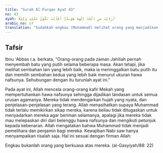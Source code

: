 ```yaml
---
title: "Surah Al-Furqan Ayat 43"
no: 43
ayah: اَرَءَيْتَ مَنِ اتَّخَذَ اِلٰهَهٗ هَوٰىهُۗ اَفَاَنْتَ تَكُوْنُ عَلَيْهِ وَكِيْلًا ۙ
arabic_no: ٤٣
translation: "Sudahkah engkau (Muhammad) melihat orang yang menjadikan keinginannya sebagai tuhannya. Apakah engkau akan menjadi pelindungnya? "
---
```


## Tafsir

Ibnu 'Abbas r.a. berkata, "Orang-orang pada zaman Jahiliah pernah menyembah batu yang putih selama beberapa masa. Akan tetapi, jika melihat sembahan lain yang lebih baik, maka ia meninggalkan batu putih itu dan memilih sembahan kedua yang lebih baik menurut ukuran hawa nafsunya. Sehubungan dengan itu turunlah ayat ini."

Pada ayat ini, Allah mencela orang-orang kafir Mekah yang mempertuhankan hawa nafsunya sehingga dijadikan landasan untuk semua urusan agamanya. Mereka tidak mendengarkan hujah yang nyata, dan penjelasan-penjelasan yang terang. Allah menasihatkan supaya Muhammad tidak terlalu memikirkan sikap mereka, karena beliau tidak ditugaskan untuk menyadarkan mereka agar beriman selamanya, apalagi jika mereka tidak mau melepaskan diri dari belenggu hawa nafsunya dan mengikuti petunjuk kepada kebenaran. Allah mengatakan bahwa Muhammad tidak menjadi pemelihara dan penjamin bagi mereka. Kewajiban Nabi saw hanya menyampaikan risalah saja. Hal ini sesuai dengan firman Allah:

Engkau bukanlah orang yang berkuasa atas mereka. (al-Gasyiyah/88: 22)